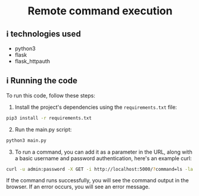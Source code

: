 
<h1 align="center">Remote command execution</h1>

## :information_source:  technologies used

* python3
* flask
* flask_httpauth

## :information_source: Running the code

To run this code, follow these steps:

1. Install the project's dependencies using the `requirements.txt` file:

```bash
pip3 install -r requirements.txt
```

2. Run the main.py script:

```bash
python3 main.py
```

3. To run a command, you can add it as a parameter in the URL, along with a basic username and password authentication, here's an example curl:

```bash
curl -u admin:password -X GET -i http://localhost:5000/?command=ls -la
```

If the command runs successfully, you will see the command output in the browser. If an error occurs, you will see an error message.

